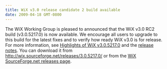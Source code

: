 ```yaml
---
title: WiX v3.0 release candidate 2 build available
date: 2009-04-18 GMT-0800
---
```

The WiX Working Group is pleased to announced that the WiX v3.0 RC2 build (v3.0.5217.0) is now available. We encourage all users to upgrade to this build for the latest fixes and to verify how ready WiX v3.0 is for release. For more information, see <a href='http://www.joyofsetup.com/2009/04/18/highlights-of-wix-v3052170/'>Highlights of WiX v3.0.5217.0</a> and the <a href='https://sourceforge.net/project/shownotes.php?release_id=676766&amp;group_id=105970'>release notes</a>. You can download it from <a href='http://wix.sourceforge.net/releases/3.0.5217.0/'>http://wix.sourceforge.net/releases/3.0.5217.0/</a> or from the <a href='https://sourceforge.net/project/showfiles.php?group_id=105970&amp;package_id=168888&amp;release_id=676766'>WiX SourceForge.net releases page</a>.
